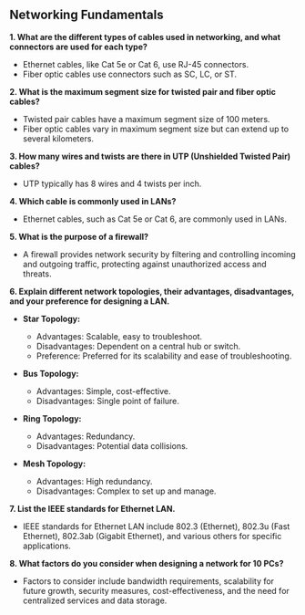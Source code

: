## Networking Fundamentals

**1. What are the different types of cables used in networking, and what connectors are used for each type?**
   - Ethernet cables, like Cat 5e or Cat 6, use RJ-45 connectors.
   - Fiber optic cables use connectors such as SC, LC, or ST.

**2. What is the maximum segment size for twisted pair and fiber optic cables?**
   - Twisted pair cables have a maximum segment size of 100 meters.
   - Fiber optic cables vary in maximum segment size but can extend up to several kilometers.

**3. How many wires and twists are there in UTP (Unshielded Twisted Pair) cables?**
   - UTP typically has 8 wires and 4 twists per inch.

**4. Which cable is commonly used in LANs?**
   - Ethernet cables, such as Cat 5e or Cat 6, are commonly used in LANs.

**5. What is the purpose of a firewall?**
   - A firewall provides network security by filtering and controlling incoming and outgoing traffic, protecting against unauthorized access and threats.

**6. Explain different network topologies, their advantages, disadvantages, and your preference for designing a LAN.**
   - **Star Topology:**
     - Advantages: Scalable, easy to troubleshoot.
     - Disadvantages: Dependent on a central hub or switch.
     - Preference: Preferred for its scalability and ease of troubleshooting.

   - **Bus Topology:**
     - Advantages: Simple, cost-effective.
     - Disadvantages: Single point of failure.

   - **Ring Topology:**
     - Advantages: Redundancy.
     - Disadvantages: Potential data collisions.

   - **Mesh Topology:**
     - Advantages: High redundancy.
     - Disadvantages: Complex to set up and manage.

**7. List the IEEE standards for Ethernet LAN.**
   - IEEE standards for Ethernet LAN include 802.3 (Ethernet), 802.3u (Fast Ethernet), 802.3ab (Gigabit Ethernet), and various others for specific applications.

**8. What factors do you consider when designing a network for 10 PCs?**
   - Factors to consider include bandwidth requirements, scalability for future growth, security measures, cost-effectiveness, and the need for centralized services and data storage.

